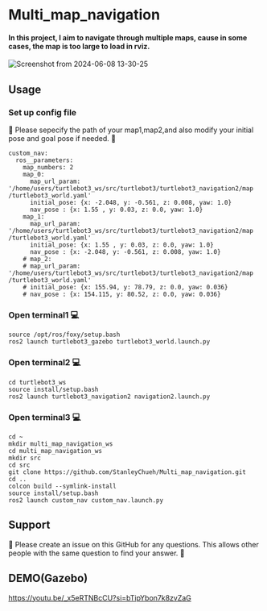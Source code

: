 # Multi_map_navigation
#### In this project, I aim to navigate through multiple maps, cause in some cases, the map is too large to load in rviz.
![Screenshot from 2024-06-08 13-30-25](https://github.com/StanleyChueh/Multi_map_navigation/assets/153347369/ba3b2056-408e-4b4a-90ab-6d97c388b843)

## Usage 
### Set up config file
📣 Please sepecify the path of your map1,map2,and also modify your initial pose and goal pose if needed. 📣
```
custom_nav:
  ros__parameters:
    map_numbers: 2
    map_0:
      map_url_param: '/home/users/turtlebot3_ws/src/turtlebot3/turtlebot3_navigation2/map
/turtlebot3_world.yaml'
      initial_pose: {x: -2.048, y: -0.561, z: 0.008, yaw: 1.0}
      nav_pose : {x: 1.55 , y: 0.03, z: 0.0, yaw: 1.0}  
    map_1:
      map_url_param: '/home/users/turtlebot3_ws/src/turtlebot3/turtlebot3_navigation2/map
/turtlebot3_world.yaml'
      initial_pose: {x: 1.55 , y: 0.03, z: 0.0, yaw: 1.0} 
      nav_pose : {x: -2.048, y: -0.561, z: 0.008, yaw: 1.0}
    # map_2:
    # map_url_param: '/home/users/turtlebot3_ws/src/turtlebot3/turtlebot3_navigation2/map
/turtlebot3_world.yaml'
    # initial_pose: {x: 155.94, y: 78.79, z: 0.0, yaw: 0.036}
    # nav_pose : {x: 154.115, y: 80.52, z: 0.0, yaw: 0.036}
```

### Open terminal1 💻
```
source /opt/ros/foxy/setup.bash
ros2 launch turtlebot3_gazebo turtlebot3_world.launch.py 
```

### Open terminal2 💻
```
cd turtlebot3_ws
source install/setup.bash
ros2 launch turtlebot3_navigation2 navigation2.launch.py 
```

### Open terminal3 💻
```
cd ~
mkdir multi_map_navigation_ws
cd multi_map_navigation_ws
mkdir src
cd src
git clone https://github.com/StanleyChueh/Multi_map_navigation.git
cd ..
colcon build --symlink-install
source install/setup.bash
ros2 launch custom_nav custom_nav.launch.py 
```
## Support
🤝 Please create an issue on this GitHub for any questions. This allows other people with the same question to find your answer. 🤝

## DEMO(Gazebo)
https://youtu.be/_x5eRTNBcCU?si=bTipYbon7k8zvZaG
